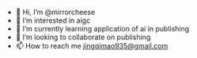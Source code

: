 - 👋 Hi, I’m @mirrorcheese
- 👀 I’m interested in aigc
- 🌱 I’m currently learning application of ai in publishing
- 💞️ I’m looking to collaborate on publishing
- 📫 How to reach me jingqimao935@gmail.com

<!---
mirrorcheese/mirrorcheese is a ✨ special ✨ repository because its `README.md` (this file) appears on your GitHub profile.
You can click the Preview link to take a look at your changes.
--->
